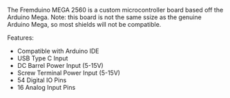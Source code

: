 The Fremduino MEGA 2560 is a custom microcontroller board based off the Arduino Mega.  Note: this board is not the same ssize as the genuine Arduino Mega, so most shields will not be compatible.

Features:
- Compatible with Arduino IDE
- USB Type C Input
- DC Barrel Power Input (5-15V)
- Screw Terminal Power Input (5-15V)
- 54 Digital IO Pins
- 16 Analog Input Pins
